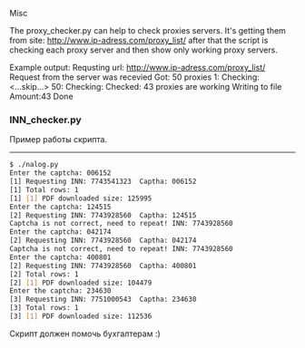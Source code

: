 Misc

The proxy_checker.py can help to check proxies servers. It's getting them from site: http://www.ip-adress.com/proxy_list/ after that the script is checking each proxy server and then show only working proxy servers.

Example output: 
Requsting url: http://www.ip-adress.com/proxy_list/ 
Request from the server was recevied 
Got: 50 proxies 
1: Checking:
<...skip...> 
50: Checking: 
Checked: 43 proxies are working 
Writing to file 
Amount:43 Done


### INN_checker.py
Пример работы скрипта. 
***
```bash
$ ./nalog.py 
Enter the captcha: 006152
[1] Requesting INN: 7743541323	Captha: 006152
[1]	Total rows: 1
[1]	[1] PDF downloaded size: 125995 
Enter the captcha: 124515
[2] Requesting INN: 7743928560	Captha: 124515
Captcha is not correct, need to repeat! INN: 7743928560
Enter the captcha: 042174
[2] Requesting INN: 7743928560	Captha: 042174
Captcha is not correct, need to repeat! INN: 7743928560
Enter the captcha: 400801
[2] Requesting INN: 7743928560	Captha: 400801
[2]	Total rows: 1
[2]	[1] PDF downloaded size: 104479 
Enter the captcha: 234630
[3] Requesting INN: 7751000543	Captha: 234630
[3]	Total rows: 1
[3]	[1] PDF downloaded size: 112536 
```
Скрипт должен помочь бухгалтерам :)

